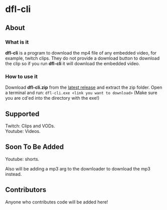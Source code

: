 # dfl-cli

## About

### What is it

**dfl-cli** is a program to download the mp4 file of any embedded video, for example, twitch clips. They do not provide a download button to download the clip so if you run **dfl-cli** it will download the embedded video.

### How to use it

Download **dfl-cli.zip** from the [latest release](https://github.com/Uvxtq/dfl-cli/releases/latest) and extract the zip folder. Open a terminal and run: ```dfl-cli.exe <link you want to download>``` (Make sure you are cd'ed into the directory with the exe!)

## Supported

Twitch: Clips and VODs.\
Youtube: Videos.

## Soon To Be Added

Youtube: shorts.

Also will be adding a mp3 arg to the downloader to download the mp3 instead.

## Contributors

Anyone who contributes code will be added here!
